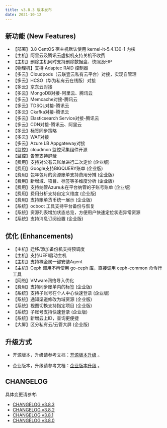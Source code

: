 ```yaml
---
title: v3.8.3 版本发布
date: 2021-10-12
---
```


## 新功能 (New Features)

- 【部署】3.8 CentOS 宿主机默认使用 kernel-lt-5.4.130-1 内核
- 【主机】阿里云及腾讯云虚拟机支持关机不收费
- 【主机】删除主机同时支持删除数据盘、快照及EIP
- 【物理机】支持 Adaptec RAID 控制器
- 【多云】Cloudpods（云联壹云私有云平台）对接，实现自管理
- 【多云】HCSO（华为私有云在线版）对接
- 【多云】京东云对接
- 【多云】MongoDB对接-阿里云、腾讯云
- 【多云】Memcache对接-腾讯云
- 【多云】TDSQL对接-腾讯云
- 【多云】Ckafka对接-腾讯云
- 【多云】Elasticsearch Service对接-腾讯云
- 【多云】CDN对接-腾讯云、阿里云
- 【多云】标签同步策略
- 【多云】WAF对接
- 【多云】Azure LB Appgateway对接
- 【监控】cloudmon 监控采集组件开源
- 【监控】告警支持屏蔽
- 【费用】支持对公有云账单进行二次定价 (企业版)
- 【费用】Google支持BIGQUERY账单 (企业版)
- 【费用】包年包月的资源账单支持费用分摊 (企业版)
- 【费用】新增域、项目、标签等多维度分析 (企业版)
- 【费用】支持纳管Azure未在平台纳管的子账号账单 (企业版)
- 【费用】费用分析支持自定义维度 (企业版)
- 【费用】支持账单货币统一展示 (企业版)
- 【系统】ocboot 工具支持平台备份与恢复
- 【系统】资源列表增加状态总览，方便用户快速定位状态异常资源
- 【系统】支持消息订阅设置 (企业版)


## 优化 (Enhancements)

- 【主机】迁移/添加备份机支持预调度
- 【主机】支持UEFI启动主机
- 【主机】支持裸金属一键安装Agent
- 【主机】Ceph 调用不再使用 go-ceph 库，直接调用 ceph-common 命令行工具
- 【网络】VMware网络导入优化
- 【费用】支持同步账单内的标签 (企业版)
- 【系统】支持子账号在个人中心快速登录 (企业版)
- 【系统】通知渠道修改为域资源 (企业版)
- 【系统】视图切换支持指定项目 (企业版)
- 【系统】子账号支持快速登录 (企业版)
- 【系统】新增云上ID，查询更便捷 
- 【大屏】区分私有云/云管大屏 (企业版)


## 升级方式

- 开源版本，升级请参考文档：[开源版本升级](https://www.cloudpods.org/zh/docs/setup/upgrade/) 。

- 企业版本，升级请参考文档：[企业版本升级](https://docs.yunion.cn/zh/docs/quick/upgrade/) 。

## CHANGELOG

具体变更请参考:

- [CHANGELOG v3.8.3](https://www.cloudpods.org/zh/docs/development/changelog/release-3.8/3-8-3/)
- [CHANGELOG v3.8.2](https://www.cloudpods.org/zh/docs/development/changelog/release-3.8/3-8-2/)
- [CHANGELOG v3.8.1](https://www.cloudpods.org/zh/docs/development/changelog/release-3.8/3-8-1/)
- [CHANGELOG v3.8.0](https://www.cloudpods.org/zh/docs/development/changelog/release-3.8/3-8-0/)
